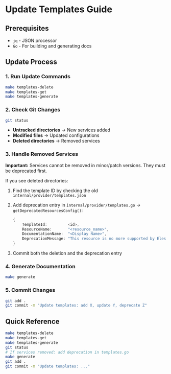 # Update Templates Guide

## Prerequisites

- `jq` - JSON processor
- `Go` - For building and generating docs

## Update Process

### 1. Run Update Commands

```bash
make templates-delete
make templates-get
make templates-generate
```

### 2. Check Git Changes

```bash
git status
```

- **Untracked directories** → New services added
- **Modified files** → Updated configurations
- **Deleted directories** → Removed services

### 3. Handle Removed Services

**Important:** Services cannot be removed in minor/patch versions. They must be deprecated first.

If you see deleted directories:

1. Find the template ID by checking the old `internal/provider/templates.json`

2. Add deprecation entry in `internal/provider/templates.go` → `getDeprecatedResourcesConfig()`:

   ```go
   {
       TemplateId:         <id>,
       ResourceName:       "<resource_name>",
       DocumentationName:  "<Display Name>",
       DeprecationMessage: "This resource is no more supported by Elestio and will be removed in the next major version of the provider.",
   }
   ```

3. Commit both the deletion and the deprecation entry

### 4. Generate Documentation

```bash
make generate
```

### 5. Commit Changes

```bash
git add .
git commit -m "Update templates: add X, update Y, deprecate Z"
```

## Quick Reference

```bash
make templates-delete
make templates-get
make templates-generate
git status
# If services removed: add deprecation in templates.go
make generate
git add .
git commit -m "Update templates: ..."
```

